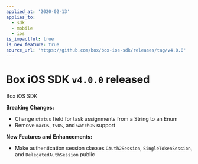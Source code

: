 ```yaml
---
applied_at: '2020-02-13'
applies_to:
  - sdk
  - mobile
  - ios
is_impactful: true
is_new_feature: true
source_url: 'https://github.com/box/box-ios-sdk/releases/tag/v4.0.0'
---
```

# Box iOS SDK `v4.0.0` released

Box iOS SDK

**Breaking Changes:**

* Change `status` field for task assignments from a String to an Enum
* Remove `macOS`, `tvOS`, and `watchOS` support

**New Features and Enhancements:**

* Make authentication session classes `OAuth2Session`, `SingleTokenSession`, and `DelegatedAuthSession` public
